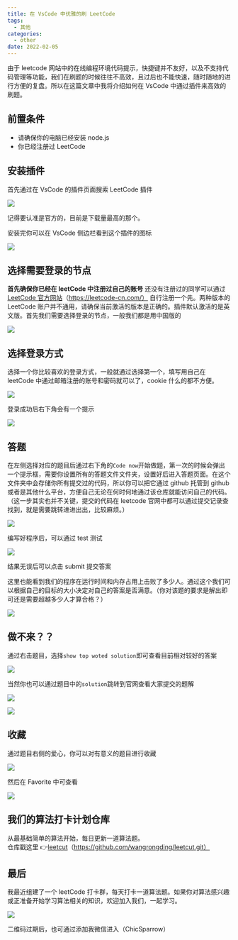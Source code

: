 ```yaml
---
title: 在 VsCode 中优雅的刷 LeetCode
tags:
  - 其他
categories:
  - other
date: 2022-02-05
---
```


由于 leetcode 网站中的在线编程环境代码提示，快捷键并不友好，以及不支持代码管理等功能，我们在刷题的时候往往不高效，且过后也不能快速，随时随地的进行方便的复盘。所以在这篇文章中我将介绍如何在 VsCode 中通过插件来高效的刷题。

## 前置条件

- 请确保你的电脑已经安装 node.js
- 你已经注册过 LeetCode

## 安装插件

首先通过在 VsCode 的插件页面搜索 LeetCode 插件

![](https://assets.fedtop.com/picbed/202206122122106.png)

<!-- more -->

记得要认准是官方的，目前是下载量最高的那个。

安装完你可以在 VsCode 侧边栏看到这个插件的图标

![](https://assets.fedtop.com/picbed/202206122122592.png)

## 选择需要登录的节点

**首先确保你已经在 leetCode 中注册过自己的账号** 还没有注册过的同学可以通过 [LeetCode 官方网站](https://leetcode-cn.com/)（https://leetcode-cn.com/） 自行注册一个先。两种版本的 LeetCode 账户并不通用，请确保当前激活的版本是正确的。插件默认激活的是英文版。首先我们需要选择登录的节点，一般我们都是用中国版的

![](https://assets.fedtop.com/picbed/202206122122077.png)

## 选择登录方式

选择一个你比较喜欢的登录方式，一般就通过选择第一个，填写用自己在 leetCode 中通过邮箱注册的账号和密码就可以了，cookie 什么的都不方便。

![](https://assets.fedtop.com/picbed/202206122123688.png)

登录成功后右下角会有一个提示

![](https://assets.fedtop.com/picbed/202206122123324.png)

## 答题

在左侧选择对应的题目后通过右下角的`Code now`开始做题，第一次的时候会弹出一个提示框，需要你设置所有的答题文件文件夹，设置好后进入答题页面。在这个文件夹中会存储你所有提交过的代码，所以你可以把它通过 github 托管到 github 或者是其他什么平台，方便自己无论在何时何地通过该仓库就能访问自己的代码。（这一步其实也并不关键，提交的代码在 leetcode 官网中都可以通过提交记录查找到，就是需要跳转进进出出，比较麻烦。）

![](https://assets.fedtop.com/picbed/202206122123212.png)

编写好程序后，可以通过 test 测试

![](https://assets.fedtop.com/picbed/202206122124524.png)

结果无误后可以点击 submit 提交答案

这里也能看到我们的程序在运行时间和内存占用上击败了多少人。通过这个我们可以根据自己的目标的大小决定对自己的答案是否满意。（你对该题的要求是解出即可还是需要超越多少人才算合格？）

![](https://assets.fedtop.com/picbed/202206122124948.png)

## 做不来？？

通过右击题目，选择`show top woted solution`即可查看目前相对较好的答案

![](https://assets.fedtop.com/picbed/202206122124209.png)

当然你也可以通过题目中的`solution`跳转到官网查看大家提交的题解

![](https://assets.fedtop.com/picbed/202206122124107.png)

![](https://assets.fedtop.com/picbed/202206122124894.png)

## 收藏

通过题目右侧的爱心，你可以对有意义的题目进行收藏

![](https://assets.fedtop.com/picbed/202206122124661.png)

然后在 Favorite 中可查看

![](https://assets.fedtop.com/picbed/202206122125385.png)

## 我们的算法打卡计划仓库

从最基础简单的算法开始，每日更新一道算法题。  
仓库戳这里 👉[leetcut](https://github.com/wangrongding/leetcut.git)（https://github.com/wangrongding/leetcut.git）

## 最后

我最近组建了一个 leetCode 打卡群，每天打卡一道算法题。如果你对算法感兴趣或正准备开始学习算法相关的知识，欢迎加入我们，一起学习。

![](https://assets.fedtop.com/picbed/1630989821971-rongding.gif)

二维码过期后，也可通过添加我微信进入（ChicSparrow）
